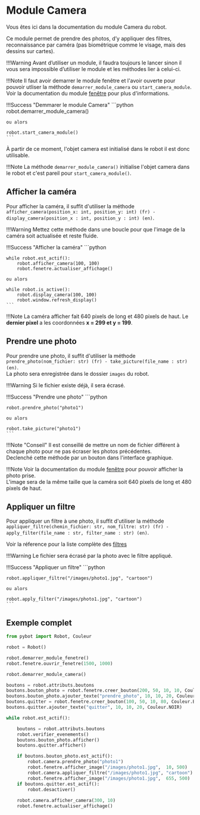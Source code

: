 # Module Camera

Vous êtes ici dans la documentation du module Camera du robot.

Ce module permet de prendre des photos, d’y appliquer des filtres, reconnaissance par caméra (pas biométrique comme le visage, mais des dessins sur cartes).

!!!Warning
    Avant d’utiliser un module, il faudra toujours le lancer sinon il vous sera impossible d’utiliser le module et les méthodes lier à celui-ci.

!!!Note
    Il faut avoir demarrer le module fenêtre et l'avoir ouverte pour pouvoir utliser la méthode `demarrer_module_camera` ou `start_camera_module`.  
    Voir la documentation du module [fenêtre](module_window.md) pour plus d'informations.

!!!Success "Demmarer le module Camera"
    ```python
    robot.demarrer_module_camera()

    ou alors

    robot.start_camera_module()
    ```

À partir de ce moment, l'objet camera est initialisé dans le robot il est donc utilisable.

!!!Note
    La méthode `demarrer_module_camera()` initialise l'objet camera dans le robot et c'est pareil pour `start_camera_module()`.

## Afficher la caméra

Pour afficher la caméra, il suffit d'utiliser la méthode `afficher_camera(position_x: int, position_y: int) (fr) - display_camera(position_x : int, position_y : int) (en)`.

!!!Warning
    Mettez cette méthode dans une boucle pour que l'image de la caméra soit actualisée et reste fluide.

!!!Success "Afficher la caméra"
    ```python

    while robot.est_actif():
        robot.afficher_camera(100, 100)
        robot.fenetre.actualiser_affichage()

    ou alors

    while robot.is_active():
        robot.display_camera(100, 100)
        robot.window.refresh_display()
    ```

!!!Note
    La caméra afficher fait 640 pixels de long et 480 pixels de haut. Le **dernier pixel** a les coordonnées **x = 299 et y = 199**.

## Prendre une photo

Pour prendre une photo, il suffit d'utiliser la méthode `prendre_photo(nom_fichier: str) (fr) - take_picture(file_name : str) (en)`.  
La photo sera enregistrée dans le dossier `images` du robot.

!!!Warning
    Si le fichier existe déjà, il sera écrasé.

!!!Success "Prendre une photo"
    ```python

    robot.prendre_photo("photo1")

    ou alors

    robot.take_picture("photo1")
    ```

!!!Note "Conseil"
    Il est conseillé de mettre un nom de fichier différent à chaque photo pour ne pas écraser les photos précédentes.  
    Declenché cette méthode par un bouton dans l'interface graphique.

!!!Note
    Voir la documentation du module [fenêtre](module_window.md#afficher-une-image) pour pouvoir afficher la photo prise.  
    L'image sera de la même taille que la caméra soit 640 pixels de long et 480 pixels de haut.

## Appliquer un filtre

Pour appliquer un filtre à une photo, il suffit d'utiliser la méthode `appliquer_filtre(chemin_fichier: str, nom_filtre: str) (fr) - apply_filter(file_name : str, filter_name : str) (en)`.

Voir la réference pour la liste complète des [filtres](ref.md#les-filtres)

!!!Warning
    Le fichier sera écrasé par la photo avec le filtre appliqué.

!!!Success "Appliquer un filtre"
    ```python

    robot.appliquer_filtre("/images/photo1.jpg", "cartoon")

    ou alors

    robot.apply_filter("/images/photo1.jpg", "cartoon")
    ```

## Exemple complet

```python
from pybot import Robot, Couleur

robot = Robot()

robot.demarrer_module_fenetre()
robot.fenetre.ouvrir_fenetre(1500, 1000)

robot.demarrer_module_camera()

boutons = robot.attributs.boutons
boutons.bouton_photo = robot.fenetre.creer_bouton(200, 50, 10, 10, Couleur.BLANC)
boutons.bouton_photo.ajouter_texte("prendre_photo", 10, 10, 20, Couleur.NOIR)
boutons.quitter = robot.fenetre.creer_bouton(100, 50, 10, 80, Couleur.BLANC)
boutons.quitter.ajouter_texte("quitter", 10, 10, 20, Couleur.NOIR)

while robot.est_actif():

    boutons = robot.attributs.boutons
    robot.verifier_evenements()
    boutons.bouton_photo.afficher()
    boutons.quitter.afficher() 

    if boutons.bouton_photo.est_actif():
        robot.camera.prendre_photo("photo1")
        robot.fenetre.afficher_image("/images/photo1.jpg",  10, 500)
        robot.camera.appliquer_filtre("/images/photo1.jpg", "cartoon")
        robot.fenetre.afficher_image("/images/photo1.jpg",  655, 500)
    if boutons.quitter.est_actif():
        robot.desactiver()
    
    robot.camera.afficher_camera(300, 10)
    robot.fenetre.actualiser_affichage()
```
